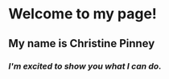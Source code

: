 



# Welcome to my page!

## **My name is Christine Pinney**

### *I'm excited to show you what I can do.*
